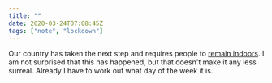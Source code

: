 ```yaml
---
title: ""
date: 2020-03-24T07:08:45Z
tags: ["note", "lockdown"]
---
```


Our country has taken the next step and requires people to [remain indoors](https://youtu.be/wnd1jKcfBRE). I am not surprised that this has happened, but that doesn't make it any less surreal. Already I have to work out what day of the week it is.
